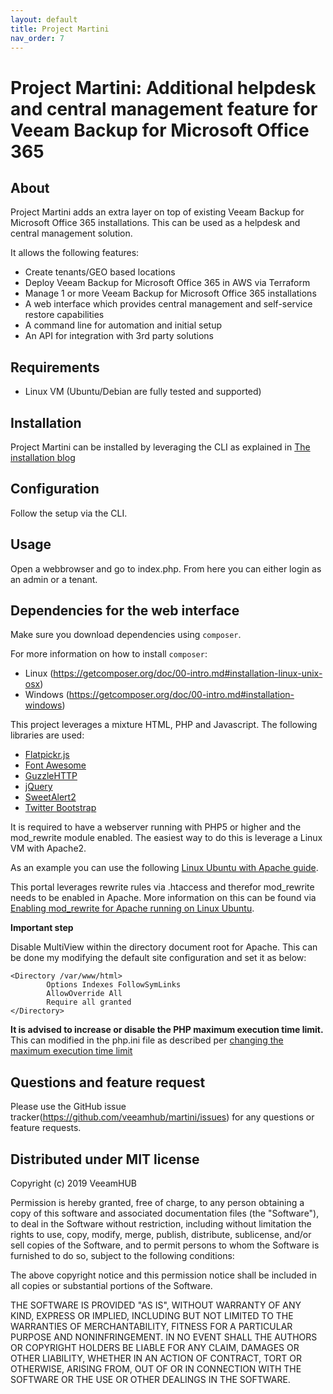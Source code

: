 ```yaml
---
layout: default
title: Project Martini
nav_order: 7
---
```


Project Martini: Additional helpdesk and central management feature for Veeam Backup for Microsoft Office 365
==================

## About
Project Martini adds an extra layer on top of existing Veeam Backup for Microsoft Office 365 installations. This can be used as a helpdesk and central management solution. 

It allows the following features:
- Create tenants/GEO based locations
- Deploy Veeam Backup for Microsoft Office 365 in AWS via Terraform
- Manage 1 or more Veeam Backup for Microsoft Office 365 installations
- A web interface which provides central management and self-service restore capabilities
- A command line for automation and initial setup
- An API for integration with 3rd party solutions

## Requirements
- Linux VM (Ubuntu/Debian are fully tested and supported)

## Installation
Project Martini can be installed by leveraging the CLI as explained in [The installation blog](http://blog.dewin.me/2019/06/installing-project-martini.html)

## Configuration
Follow the setup via the CLI.

## Usage
Open a webbrowser and go to index.php. From here you can either login as an admin or a tenant.

## Dependencies for the web interface
Make sure you download dependencies using `composer`. 

For more information on how to install `composer`:
- Linux (https://getcomposer.org/doc/00-intro.md#installation-linux-unix-osx)
- Windows (https://getcomposer.org/doc/00-intro.md#installation-windows)

This project leverages a mixture HTML, PHP and Javascript. The following libraries are used:
- [Flatpickr.js](http://flatpickr.js.org/)
- [Font Awesome](http://fontawesome.com/)
- [GuzzleHTTP](https://github.com/guzzle/guzzle)
- [jQuery](https://jquery.com/) 
- [SweetAlert2](https://sweetalert2.github.io)
- [Twitter Bootstrap](http://getbootstrap.com/)

It is required to have a webserver running with PHP5 or higher and the mod_rewrite module enabled. The easiest way to do this is leverage a Linux VM with Apache2.

As an example you can use the following [Linux Ubuntu with Apache guide](https://www.linode.com/docs/web-servers/lamp/install-lamp-stack-on-ubuntu-16-04).

This portal leverages rewrite rules via .htaccess and therefor mod_rewrite needs to be enabled in Apache. More information on this can be found via [Enabling mod_rewrite for Apache running on Linux Ubuntu](https://www.digitalocean.com/community/tutorials/how-to-rewrite-urls-with-mod_rewrite-for-apache-on-ubuntu-16-04).

**Important step**

Disable MultiView within the directory document root for Apache. This can be done my modifying the default site configuration and set it as below:
```
<Directory /var/www/html>
        Options Indexes FollowSymLinks
        AllowOverride All
        Require all granted
</Directory>
```
**It is advised to increase or disable the PHP maximum execution time limit.**
This can modified in the php.ini file as described per [changing the maximum execution time limit](https://www.simplified.guide/php/increase-max-execution-time)

## Questions and feature request
Please use the GitHub issue tracker(https://github.com/veeamhub/martini/issues) for any questions or feature requests.

## Distributed under MIT license
Copyright (c) 2019 VeeamHUB

Permission is hereby granted, free of charge, to any person obtaining a copy of this software and associated documentation files (the "Software"), to deal in the Software without restriction, including without limitation the rights to use, copy, modify, merge, publish, distribute, sublicense, and/or sell copies of the Software, and to permit persons to whom the Software is furnished to do so, subject to the following conditions:

The above copyright notice and this permission notice shall be included in all copies or substantial portions of the Software.

THE SOFTWARE IS PROVIDED "AS IS", WITHOUT WARRANTY OF ANY KIND, EXPRESS OR IMPLIED, INCLUDING BUT NOT LIMITED TO THE WARRANTIES OF MERCHANTABILITY, FITNESS FOR A PARTICULAR PURPOSE AND NONINFRINGEMENT. IN NO EVENT SHALL THE AUTHORS OR COPYRIGHT HOLDERS BE LIABLE FOR ANY CLAIM, DAMAGES OR OTHER LIABILITY, WHETHER IN AN ACTION OF CONTRACT, TORT OR OTHERWISE, ARISING FROM, OUT OF OR IN CONNECTION WITH THE SOFTWARE OR THE USE OR OTHER DEALINGS IN THE SOFTWARE.
